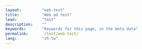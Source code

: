 ```yaml
---
layout:         "web-test"
title:          "Web ad test"
lead:           "test"
description:    ""
keywords:       "Keywords for this page, in the meta data"
permalink:       /test/web-test/
lang:           "zh-tw"
---
```

<!-- Web SDK -->
